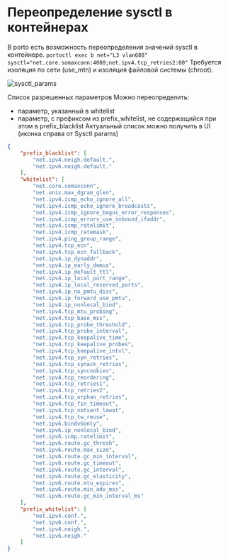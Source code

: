 #  Переопределение sysctl в контейнерах

В porto есть возможность переопределения значений sysctl в контейнере.
`portoctl exec b net="L3 vlan688" sysctl="net.core.somaxconn:4000;net.ipv4.tcp_retries2:80"`
Требуется изоляция по сети (use_mtn) и изоляция файловой системы (chroot).

![sysctl_params](https://jing.yandex-team.ru/files/sshipkov/sysctl_params.69b4067.png)

Список разрешенных параметров
Можно переопределить:

* параметр, указанный в whitelist
* параметр, c префиксом из prefix_whitelist, не содержащийся при этом в prefix_blacklist
Актуальный список можно получить в UI (иконка справа от Sysctl params)

```json
{
    "prefix_blacklist": [
        "net.ipv4.neigh.default.",
        "net.ipv6.neigh.default."
    ],
    "whitelist": [
        "net.core.somaxconn",
        "net.unix.max_dgram_qlen",
        "net.ipv4.icmp_echo_ignore_all",
        "net.ipv4.icmp_echo_ignore_broadcasts",
        "net.ipv4.icmp_ignore_bogus_error_responses",
        "net.ipv4.icmp_errors_use_inbound_ifaddr",
        "net.ipv4.icmp_ratelimit",
        "net.ipv4.icmp_ratemask",
        "net.ipv4.ping_group_range",
        "net.ipv4.tcp_ecn",
        "net.ipv4.tcp_ecn_fallback",
        "net.ipv4.ip_dynaddr",
        "net.ipv4.ip_early_demux",
        "net.ipv4.ip_default_ttl",
        "net.ipv4.ip_local_port_range",
        "net.ipv4.ip_local_reserved_ports",
        "net.ipv4.ip_no_pmtu_disc",
        "net.ipv4.ip_forward_use_pmtu",
        "net.ipv4.ip_nonlocal_bind",
        "net.ipv4.tcp_mtu_probing",
        "net.ipv4.tcp_base_mss",
        "net.ipv4.tcp_probe_threshold",
        "net.ipv4.tcp_probe_interval",
        "net.ipv4.tcp_keepalive_time",
        "net.ipv4.tcp_keepalive_probes",
        "net.ipv4.tcp_keepalive_intvl",
        "net.ipv4.tcp_syn_retries",
        "net.ipv4.tcp_synack_retries",
        "net.ipv4.tcp_syncookies",
        "net.ipv4.tcp_reordering",
        "net.ipv4.tcp_retries1",
        "net.ipv4.tcp_retries2",
        "net.ipv4.tcp_orphan_retries",
        "net.ipv4.tcp_fin_timeout",
        "net.ipv4.tcp_notsent_lowat",
        "net.ipv4.tcp_tw_reuse",
        "net.ipv6.bindv6only",
        "net.ipv6.ip_nonlocal_bind",
        "net.ipv6.icmp.ratelimit",
        "net.ipv6.route.gc_thresh",
        "net.ipv6.route.max_size",
        "net.ipv6.route.gc_min_interval",
        "net.ipv6.route.gc_timeout",
        "net.ipv6.route.gc_interval",
        "net.ipv6.route.gc_elasticity",
        "net.ipv6.route.mtu_expires",
        "net.ipv6.route.min_adv_mss",
        "net.ipv6.route.gc_min_interval_ms"
    ],
    "prefix_whitelist": [
        "net.ipv4.conf.",
        "net.ipv6.conf.",
        "net.ipv4.neigh.",
        "net.ipv6.neigh."
    ]
}
```